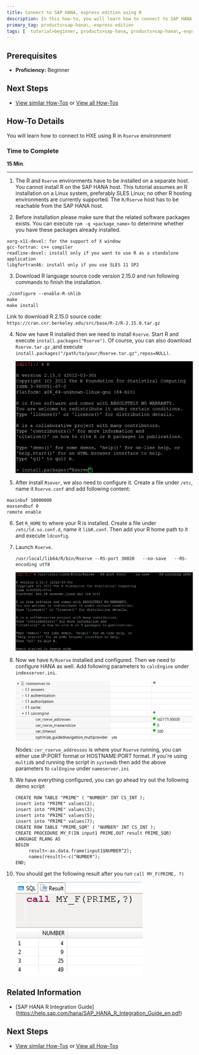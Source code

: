 ```yaml
---
title: Connect to SAP HANA, express edition using R
description: In this how-to, you will learn how to connect to SAP HANA, express edition using R
primary_tag: products>sap-hana\,-express-edition 
tags: [  tutorial>beginner, products>sap-hana, products>sap-hana\,-express-edition , tutorial>how-to ]
---
```

## Prerequisites  
  - **Proficiency:** Beginner

## Next Steps
 - [View similar How-Tos](http://www.sap.com/developer/tutorials.html) or [View all How-Tos](http://www.sap.com/developer/tutorials.html)


## How-To Details
You will learn how to connect to HXE using R in `Rserve` environment

### Time to Complete
**15 Min**.

---

1. The R and `Rserve` environments have to be installed on a separate host. You cannot install R on the SAP HANA host. This tutorial assumes an R installation on a Linux system, preferably SLES Linux; no other R hosting environments are currently supported. The `R/Rserve` host has to be reachable from the SAP HANA host.

2. Before installation please make sure that the related software packages exists. You can execute `rpm -q <package_name>` to determine whether you have these packages already installed.

  ```
  xorg-x11-devel: for the support of X window
  gcc-fortran: c++ compiler
  readline-devel: install only if you want to use R as a standalone application
  libgfortran46: install only if you use SLES 11 SP2
  ```

3. Download R language source code version 2.15.0 and run following commands to finish the installation.  

  ```
  ./configure --enable-R-shlib
  make
  make install
  ```
   Link to download R 2.15.0 source code: `https://cran.cnr.berkeley.edu/src/base/R-2/R-2.15.0.tar.gz`

4. Now we have R installed then we need to install `Rserve`. Start R and execute ```install.packages("Rserve")```. Of course, you can also download `Rserve.tar.gz` ,and execute `install.packages("/path/to/your/Rserve.tar.gz",repos=NULL)`.

      ![image 1](1.png)     

5. After install `Rsever`, we also need to configure it. Create a file under `/etc`, name it `Rserve.conf` and add following content:

  ```
  maxinbuf 10000000
  maxsendbuf 0
  remote enable
  ```

6. Set `R_HOME` to where your R is installed. Create a file under `/etc/ld.so.conf.d`, name it `libR.conf`. Then add your R home path to it and execute `ldconfig`.

7. Launch `Rserve`.

     ```
    /usr/local/lib64/R/bin/Rserve --RS-port 30020   --no-save   --RS-encoding utf8
     ```

      ![image 2](2.png)

8. Now we have `R/Rserve` installed and configured. Then we need to configure HANA as well. Add following parameters to `calcEngine` under `indexserver.ini`.

      ![image 3](3.png)

      Nodes: `cer_rserve_addresses` is where your `Rserve` running, you can either use IP:PORT format or HOSTNAME:PORT format. If you're using `multidb` and running the script in `systemdb` then add the above parameters to `calEngine` under `nameserver.ini`

9. We have everything configured, you can go ahead try out the following demo script

   ```
   CREATE ROW TABLE "PRIME" ( "NUMBER" INT CS_INT );
   insert into "PRIME" values(2);
   insert into "PRIME" values(3);
   insert into "PRIME" values(5);
   insert into "PRIME" values(7);
   CREATE ROW TABLE "PRIME_SQR" ( "NUMBER" INT CS_INT );
   CREATE PROCEDURE MY_F(IN input1 PRIME,OUT result PRIME_SQR)
   LANGUAGE RLANG AS
   BEGIN
        result<-as.data.frame(input1$NUMBER^2);
        names(result)<-c("NUMBER");
   END;
   ```

10. You should get the following result after you run `call MY_F(PRIME, ?)`

      ![image 3](4.png)

## Related Information
- [SAP HANA R Integration Guide] (https://help.sap.com/hana/SAP_HANA_R_Integration_Guide_en.pdf)

## Next Steps
 - [View similar How-Tos](http://www.sap.com/developer/tutorials.html) or [View all How-Tos](http://www.sap.com/developer/tutorials.html)

